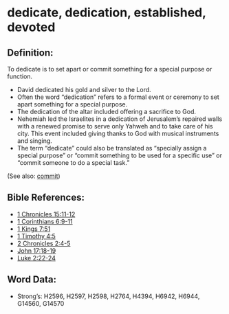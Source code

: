 # dedicate, dedication, established, devoted

## Definition:

To dedicate is to set apart or commit something for a special purpose or function.

* David dedicated his gold and silver to the Lord.
* Often the word “dedication” refers to a formal event or ceremony to set apart something for a special purpose.
* The dedication of the altar included offering a sacrifice to God.
* Nehemiah led the Israelites in a dedication of Jerusalem’s repaired walls with a renewed promise to serve only Yahweh and to take care of his city. This event included giving thanks to God with musical instruments and singing.
* The term “dedicate” could also be translated as “specially assign a special purpose” or “commit something to be used for a specific use” or “commit someone to do a special task.”

(See also: [commit](../other/commit.md))

## Bible References:

* [1 Chronicles 15:11-12](rc://en/tn/help/1ch/15/11)
* [1 Corinthians 6:9-11](rc://en/tn/help/1co/06/09)
* [1 Kings 7:51](rc://en/tn/help/1ki/07/51)
* [1 Timothy 4:5](rc://en/tn/help/1ti/04/05)
* [2 Chronicles 2:4-5](rc://en/tn/help/2ch/02/04)
* [John 17:18-19](rc://en/tn/help/jhn/17/18)
* [Luke 2:22-24](rc://en/tn/help/luk/02/22)

## Word Data:

* Strong’s: H2596, H2597, H2598, H2764, H4394, H6942, H6944, G14560, G14570
